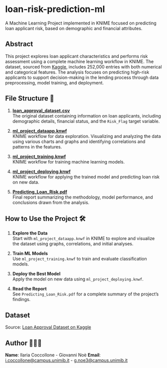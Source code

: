 # loan-risk-prediction-ml
A Machine Learning Project implemented in KNIME focused on predicting loan applicant risk, based on demographic and financial attributes.

## Abstract  
This project explores loan applicant characteristics and performs risk assessment using a complete machine learning workflow in KNIME. The dataset, sourced from [Kaggle](https://www.kaggle.com/datasets/rohit265/loan-approval-dataset), includes 252,000 entries with both numerical and categorical features. The analysis focuses on predicting high-risk applicants to support decision-making in the lending process through data preprocessing, model training, and deployment.

## File Structure 📁

1. **[loan_approval_dataset.csv](./loan_approval_dataset.csv)**  
   The original dataset containing information on loan applicants, including demographic   details, financial status, and the `Risk_Flag` target variable.

2. **[ml_project_dataapp.knwf](./ml_project_dataapp.knwf)**  
   KNIME workflow for data exploration. Visualizing and analyzing the data using various charts and graphs and identifying correlations and patterns in the features.

3. **[ml_project_training.knwf](./ml_project_training.knwf)**  
   KNIME workflow for training machine learning models.

4. **[ml_project_deploying.knwf](./ml_project_deploying.knwf)**  
   KNIME workflow for applying the trained model and predicting loan risk on new data.


5. **[Predicting_Loan_Risk.pdf](./Predicting_Loan_Risk.pdf)**  
   Final report summarizing the methodology, model performance, and conclusions drawn from the analysis.

## How to Use the Project 🛠️

1. **Explore the Data**  
   Start with `ml_project_dataapp.knwf` in KNIME to explore and visualize the dataset using graphs, correlations, and initial analyses.

2. **Train ML Models**  
   Use `ml_project_training.knwf` to train and evaluate classification models.

3. **Deploy the Best Model**  
   Apply the model on new data using `ml_project_deploying.knwf`.

4. **Read the Report**  
   See `Predicting_Loan_Risk.pdf` for a complete summary of the project’s findings.

## Dataset   
Source: [Loan Approval Dataset on Kaggle](https://www.kaggle.com/datasets/rohit265/loan-approval-dataset)

## Author 👩🏻‍💻  
**Name**: Ilaria Coccollone - Giovanni Noè
**Email**: i.coccollone@campus.unimib.it - g.noe3@campus.unimib.it

